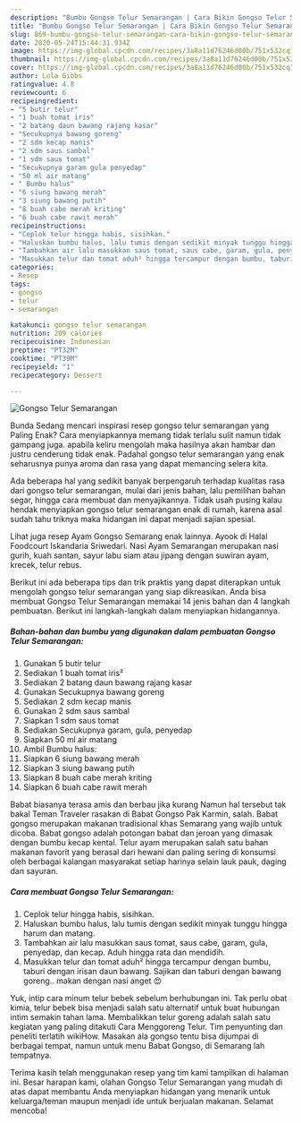 ```yaml
---
description: "Bumbu Gongso Telur Semarangan | Cara Bikin Gongso Telur Semarangan Yang Sempurna"
title: "Bumbu Gongso Telur Semarangan | Cara Bikin Gongso Telur Semarangan Yang Sempurna"
slug: 869-bumbu-gongso-telur-semarangan-cara-bikin-gongso-telur-semarangan-yang-sempurna
date: 2020-05-24T15:44:31.934Z
image: https://img-global.cpcdn.com/recipes/3a8a11d76246d00b/751x532cq70/gongso-telur-semarangan-foto-resep-utama.jpg
thumbnail: https://img-global.cpcdn.com/recipes/3a8a11d76246d00b/751x532cq70/gongso-telur-semarangan-foto-resep-utama.jpg
cover: https://img-global.cpcdn.com/recipes/3a8a11d76246d00b/751x532cq70/gongso-telur-semarangan-foto-resep-utama.jpg
author: Lula Gibbs
ratingvalue: 4.8
reviewcount: 6
recipeingredient:
- "5 butir telur"
- "1 buah tomat iris"
- "2 batang daun bawang rajang kasar"
- "Secukupnya bawang goreng"
- "2 sdm kecap manis"
- "2 sdm saus sambal"
- "1 sdm saus tomat"
- "Secukupnya garam gula penyedap"
- "50 ml air matang"
- " Bumbu halus"
- "6 siung bawang merah"
- "3 siung bawang putih"
- "8 buah cabe merah kriting"
- "6 buah cabe rawit merah"
recipeinstructions:
- "Ceplok telur hingga habis, sisihkan."
- "Haluskan bumbu halus, lalu tumis dengan sedikit minyak tunggu hingga harum dan matang."
- "Tambahkan air lalu masukkan saus tomat, saus cabe, garam, gula, penyedap, dan kecap. Aduh hingga rata dan mendidih."
- "Masukkan telur dan tomat aduh² hingga tercampur dengan bumbu, taburi dengan irisan daun bawang. Sajikan dan taburi dengan bawang goreng.. makan dengan nasi anget 😍"
categories:
- Resep
tags:
- gongso
- telur
- semarangan

katakunci: gongso telur semarangan 
nutrition: 209 calories
recipecuisine: Indonesian
preptime: "PT32M"
cooktime: "PT39M"
recipeyield: "1"
recipecategory: Dessert

---
```



![Gongso Telur Semarangan](https://img-global.cpcdn.com/recipes/3a8a11d76246d00b/751x532cq70/gongso-telur-semarangan-foto-resep-utama.jpg)

Bunda Sedang mencari inspirasi resep gongso telur semarangan yang Paling Enak? Cara menyiapkannya memang tidak terlalu sulit namun tidak gampang juga. apabila keliru mengolah maka hasilnya akan hambar dan justru cenderung tidak enak. Padahal gongso telur semarangan yang enak seharusnya punya aroma dan rasa yang dapat memancing selera kita.

Ada beberapa hal yang sedikit banyak berpengaruh terhadap kualitas rasa dari gongso telur semarangan, mulai dari jenis bahan, lalu pemilihan bahan segar, hingga cara membuat dan menyajikannya. Tidak usah pusing kalau hendak menyiapkan gongso telur semarangan enak di rumah, karena asal sudah tahu triknya maka hidangan ini dapat menjadi sajian spesial.

Lihat juga resep Ayam Gongso Semarang enak lainnya. Ayook di Halal Foodcourt Iskandaria Sriwedari. Nasi Ayam Semarangan merupakan nasi gurih, kuah santan, sayur labu siam atau jipang dengan suwiran ayam, krecek, telur rebus.


Berikut ini ada beberapa tips dan trik praktis yang dapat diterapkan untuk mengolah gongso telur semarangan yang siap dikreasikan. Anda bisa membuat Gongso Telur Semarangan memakai 14 jenis bahan dan 4 langkah pembuatan. Berikut ini langkah-langkah dalam menyiapkan hidangannya.

<!--inarticleads1-->

##### Bahan-bahan dan bumbu yang digunakan dalam pembuatan Gongso Telur Semarangan:

1. Gunakan 5 butir telur
1. Sediakan 1 buah tomat iris²
1. Sediakan 2 batang daun bawang rajang kasar
1. Gunakan Secukupnya bawang goreng
1. Sediakan 2 sdm kecap manis
1. Gunakan 2 sdm saus sambal
1. Siapkan 1 sdm saus tomat
1. Sediakan Secukupnya garam, gula, penyedap
1. Siapkan 50 ml air matang
1. Ambil  Bumbu halus:
1. Siapkan 6 siung bawang merah
1. Siapkan 3 siung bawang putih
1. Siapkan 8 buah cabe merah kriting
1. Siapkan 6 buah cabe rawit merah


Babat biasanya terasa amis dan berbau jika kurang Namun hal tersebut tak bakal Teman Traveler rasakan di Babat Gongso Pak Karmin, salah. Babat gongso merupakan makanan tradisional khas Semarang yang wajib untuk dicoba. Babat gongso adalah potongan babat dan jeroan yang dimasak dengan bumbu kecap kental. Telur ayam merupakan salah satu bahan makanan favorit yang berasal dari hewani dan paling sering di konsumsi oleh berbagai kalangan masyarakat setiap harinya selain lauk pauk, daging dan sayuran. 

<!--inarticleads2-->

##### Cara membuat Gongso Telur Semarangan:

1. Ceplok telur hingga habis, sisihkan.
1. Haluskan bumbu halus, lalu tumis dengan sedikit minyak tunggu hingga harum dan matang.
1. Tambahkan air lalu masukkan saus tomat, saus cabe, garam, gula, penyedap, dan kecap. Aduh hingga rata dan mendidih.
1. Masukkan telur dan tomat aduh² hingga tercampur dengan bumbu, taburi dengan irisan daun bawang. Sajikan dan taburi dengan bawang goreng.. makan dengan nasi anget 😍


Yuk, intip cara minum telur bebek sebelum berhubungan ini. Tak perlu obat kimia, telur bebek bisa menjadi salah satu alternatif untuk buat hubungan intim semakin tahan lama. Membalikkan telur goreng adalah salah satu kegiatan yang paling ditakuti Cara Menggoreng Telur. Tim penyunting dan peneliti terlatih wikiHow. Masakan ala gongso tentu bisa dijumpai di berbagai tempat, namun untuk menu Babat Gongso, di Semarang lah tempatnya. 

Terima kasih telah menggunakan resep yang tim kami tampilkan di halaman ini. Besar harapan kami, olahan Gongso Telur Semarangan yang mudah di atas dapat membantu Anda menyiapkan hidangan yang menarik untuk keluarga/teman maupun menjadi ide untuk berjualan makanan. Selamat mencoba!
